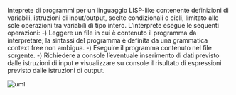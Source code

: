Inteprete di programmi per un linguaggio LISP-like contenente definizioni di variabili, istruzioni di input/output, scelte condizionali e cicli, limitato alle sole operazioni tra variabili di tipo intero. L’interprete esegue le sequenti operazioni:
-) Leggere un file in cui è contenuto il programma da interpretare; la sintassi del programma è definita da una grammatica context free non ambigua.
-) Eseguire il programma contenuto nel file sorgente.
-) Richiedere a console l’eventuale inserimento di dati previsto dalle istruzioni di input e visualizzare su
console il risultato di espressioni previsto dalle istruzioni di output.

![uml](https://user-images.githubusercontent.com/91558676/178147693-6566683a-020b-4352-a128-a2d6372c8414.jpg)
